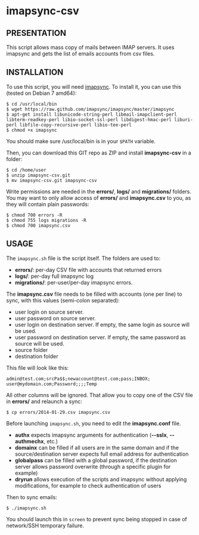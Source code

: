imapsync-csv
========

PRESENTATION
------------
This script allows mass copy of mails between IMAP servers. It uses imapsync and gets the list of emails accounts from csv files.

INSTALLATION
------------
To use this script, you will need [imapsync](https://github.com/imapsync/imapsync). To install it, you can use this (tested on Debian 7 amd64):

	$ cd /usr/local/bin
	$ wget https://raw.github.com/imapsync/imapsync/master/imapsync
	$ apt-get install libunicode-string-perl libmail-imapclient-perl libterm-readkey-perl libio-socket-ssl-perl libdigest-hmac-perl liburi-perl libfile-copy-recursive-perl libio-tee-perl
	$ chmod +x imapsync

You should make sure /usr/local/bin is in your `$PATH` variable.

Then, you can download this GIT repo as ZIP and install **imapsync-csv** in a folder:

	$ cd /home/user
	$ unzip imapsync-csv.git
	$ mv imapsync-csv.git imapsync-csv

Write permissions are needed in the **errors/**, **logs/** and **migrations/** folders. You may want to only allow access of **errors/** and **imapsync.csv** to you, as they will contain plain passwords:

	$ chmod 700 errors -R
	$ chmod 755 logs migrations -R
	$ chmod 700 imapsync.csv

USAGE
-----
The `imapsync.sh` file is the script itself. The folders are used to:

* **errors/**: per-day CSV file with accounts that returned errors
* **logs/**: per-day full imapsync log
* **migrations/**: per-user/per-day imapsync errors.

The **imapsync.csv** file needs to be filled with accounts (one per line) to sync, with this values (semi-colon separated):

* user login on source server.
* user password on source server.
* user login on destination server. If empty, the same login as source will be used.
* user password on destination server. If empty, the same password as source will be used.
* source folder
* destination folder

This file will look like this:

	admin@test.com;srcPa$$;newaccount@test.com;pass;INBOX;
	user@mydomain.com;Password;;;;Temp

All other columns will be ignored. That allow you to copy one of the CSV file in **errors/** and relaunch a sync:

	$ cp errors/2014-01-29.csv imapsync.csv

Before launching `imapsync.sh`, you need to edit the **imapsync.conf** file.

* **authx** expects imapsync arguments for authentication (**--sslx**, **--authmechx**, etc.)
* **domainx** can be filled if all users are in the same domain and if the source/destination server expects full email address for authentication
* **globalpass** can be filled with a global password, if the destination server allows password overwrite (through a specific plugin for example)
* **dryrun** allows execution of the scripts and imapsync without applying modifications, for example to check authentication of users

Then to sync emails:

	$ ./imapsync.sh

You should launch this in `screen` to prevent sync being stopped in case of network/SSH temporary failure.
